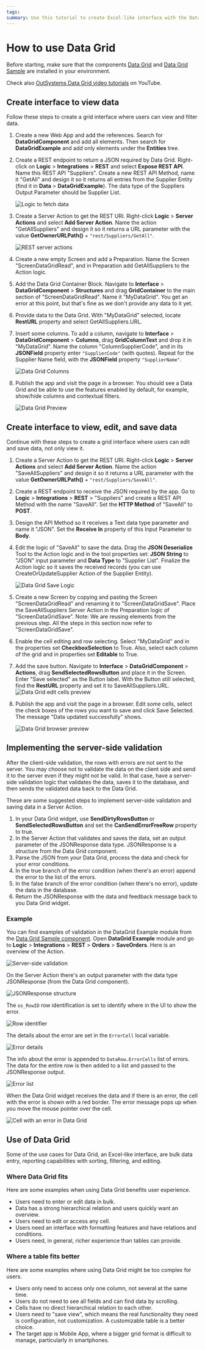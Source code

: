 ```yaml
---
tags:
summary: Use this tutorial to create Excel-like interface with the Data Grid component, to view, edit, and save data. There's also a section about when to use Data Grid.
---
```


# How to use Data Grid

Before starting, make sure that the components [Data Grid](https://www.outsystems.com/forge/component-overview/5554/) and [Data Grid Sample](https://www.outsystems.com/forge/component-overview/5555/) are installed in your environment.

Check also [OutSystems Data Grid video tutorials](<https://www.youtube.com/playlist?list=PLxALhSwsaivxRsBZ4kEfzvH4cqU9q0nso>) on YouTube.

## Create interface to view data

Follow these steps to create a grid interface where users can view and filter data.

1. Create a new Web App and add the references. Search for **DataGridComponent** and add all elements. Then search for **DataGridExample** and add only elements under the **Entities** tree.

1. Create a REST endpoint to return a JSON required by Data Grid. Right-click on **Logic** > **Integrations** > **REST** and select **Expose REST API**. Name this REST API "Suppliers". Create a new REST API Method, name it "GetAll" and design it so it returns all entries from the Supplier Entity (find it in **Data** > **DataGridExample**). The data type of the Suppliers Output Parameter should be Supplier List.
    
    ![Logic to fetch data](images/data-grid-rest-getall.png?width=600)

1. Create a Server Action to get the REST URI. Right-click **Logic** > **Server Actions** and select **Add Server Action**. Name the action "GetAllSuppliers" and design it so it returns a URL parameter with the value **GetOwnerURLPath()** + `"rest/Suppliers/GetAll"`.
 
    ![REST server actions](images/data-grid-rest-geturl.png?width=600)

1. Create a new empty Screen and add a Preparation. Name the Screen "ScreenDataGridRead", and in Preparation add GetAllSuppliers to the Action logic.

1. Add the Data Grid Container Block. Navigate to **Interface** > **DataGridComponent** > **Structures** and drag **GridContainer** to the main section of "ScreenDataGridRead". Name it "MyDataGrid". You get an error at this point, but that's fine as we don't provide any data to it yet.

1. Provide data to the Data Grid. With "MyDataGrid" selected, locate **RestURL** property and select GetAllSuppliers.URL.

1. Insert some columns. To add a column, navigate to **Interface** > **DataGridComponent** > **Columns**, drag **GridColumnText** and drop it in "MyDataGrid". Name the column "ColumnSupplierCode", and in its **JSONField** property enter `"SupplierCode"` (with quotes). Repeat for the Supplier Name field, with the **JSONField** property `"SupplierName"`. 
 
    ![Data Grid Columns](images/data-grid-columns.png?width=600)

1. Publish the app and visit the page in a browser. You should see a Data Grid and be able to use the features enabled by default, for example, show/hide columns and contextual filters.   

    ![Data Grid Preview](images/data-grid-in-browser.png?width=600)

## Create interface to view, edit, and save data

Continue with these steps to create a grid interface where users can edit and save data, not only view it.
 
1. Create a Server Action to get the REST URI. Right-click **Logic** > **Server Actions** and select **Add Server Action**. Name the action "SaveAllSuppliers" and design it so it returns a URL parameter with the value **GetOwnerURLPath()** + `"rest/Suppliers/SaveAll"`.

1. Create a REST endpoint to receive the JSON required by the app. Go to **Logic** > **Integrations** > **REST** > "Suppliers" and create a REST API Method with the name "SaveAll". Set the **HTTP Method** of "SaveAll" to **POST**.

1. Design the API Method so it receives a Text data type parameter and name it "JSON". Set the **Receive In** property of this Input Parameter to **Body**.

1. Edit the logic of "SaveAll" to save the data. Drag the **JSON Deserialize** Tool to the Action logic and in the tool properties set: **JSON String** to "JSON" input parameter and **Data Type** to "Supplier List". Finalize the Action logic so it saves the received records (you can use CreateOrUpdateSupplier Action of the Supplier Entity).


    ![Data Grid Save Logic](images/data-grid-save-logic.png?width=600)

1. Create a new Screen by copying and pasting the Screen "ScreenDataGridRead" and renaming it to "ScreenDataGridSave". Place the SaveAllSuppliers Server Action in the Preparation logic of "ScreenDataGridSave". Note: We are reusing elements from the previous step. All the steps in this section now refer to "ScreenDataGridSave".

1. Enable the cell editing and row selecting. Select "MyDataGrid" and in the properties set **CheckboxSelection** to True.  Also, select each column of the grid and in properties set **Editable** to True.

1. Add the save button. Navigate to **Interface** > **DataGridComponent** > **Actions**, drag **SendSelectedRowsButton** and place it in the Screen. Enter "Save selected" as the Button label. With the Button still selected, find the **RestURL** property and set it to SaveAllSuppliers.URL.
    ![Data Grid edit cells preview](images/data-grid-save-web.png?width=600)

8. Publish the app and visit the page in a browser. Edit some cells, select the check boxes of the rows you want to save and click Save Selected. The message "Data updated successfully" shows.
     
    ![Data Grid browser preview](images/data-grid-in-browser-save.png?width=600)

## Implementing the server-side validation

After the client-side validation, the rows with errors are not sent to the server. You may choose not to validate the data on the client side and send it to the server even if they might not be valid. In that case, have a server-side validation logic that validates the data, saves it to the database, and then sends the validated data back to the Data Grid.

These are some suggested steps to implement server-side validation and saving data in a Server Action.

  1. In your Data Grid widget, use **SendDirtyRowsButton** or **SendSelectedRowsButton** and set the **CanSendErrorFreeRow** property to true.
  2. In the Server Action that validates and saves the data, set an output parameter of the JSONResponse data type. JSONResponse is a structure from the Data Grid component.
  3. Parse the JSON from your Data Grid, process the data and check for your error conditions.
  4. In the true branch of the error condition (when there's an error) append the error to the list of the errors.
  5. In the false branch of the error condition (when there's no error), update the data in the database.
  6. Return the JSONResponse with the data and feedback message back to you Data Grid widget.

### Example

You can find examples of validation in the DataGrid Example module from the [Data Grid Sample component](https://www.outsystems.com/forge/component-overview/5555/data-grid-sample). Open **DataGrid Example** module and go to **Logic** > **Integrations** > **REST** > **Orders** > **SaveOrders**. Here is an overview of the Action.

![Server-side validation](images/data-grid-validation-example.png?width=600)

On the Server Action there's an output parameter with the data type JSONResponse (from the Data Grid component).

![JSONResponse structure](images/data-grid-structure.png?width=200)

The `os_RowID` row identification is set to identify where in the UI to show the error. 

![Row identifier](images/data-grid-rowid.png?width=500)

The details about the error are set in the `ErrorCell` local variable.

![Error details](images/data-grid-assign-error-cell.png?width=500)

The info about the error is appended to `DataRow.ErrorCells` list of errors. The data for the entire row is then added to a list and passed to the JSONResponse output.

![Error list](images/data-grid-validation-list.png?width=500)

When the Data Grid widget receives the data and if there is an error, the cell with the error is shown with a red border. The error message pops up when you move the mouse pointer over the cell.

![Cell with an error in Data Grid](images/data-grid-ui-error.png?width=400)


## Use of Data Grid

Some of the use cases for Data Grid, an Excel-like interface, are bulk data entry, reporting capabilities with sorting, filtering, and editing.

### Where Data Grid fits

Here are some examples when using Data Grid benefits user experience.

* Users need to enter or edit data in bulk.
* Data has a strong hierarchical relation and users quickly want an overview.
* Users need to edit or access any cell.
* Users need an interface with formatting features and have relations and conditions.
* Users need, in general, richer experience than tables can provide.

### Where a table fits better

Here are some examples where using Data Grid might be too complex for users.

* Users only need to access only one column, not several at the same time.
* Users do not need to see all fields and can find data by scrolling.
* Cells have no direct hierarchical relation to each other.
* Users need to "save view", which means the real functionality they need is configuration, not customization. A customizable table is a better choice.
* The target app is Mobile App, where a bigger grid format is difficult to manage, particularly in smartphones.
